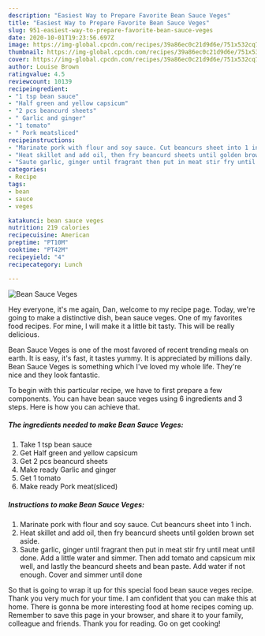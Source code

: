 ```yaml
---
description: "Easiest Way to Prepare Favorite Bean Sauce Veges"
title: "Easiest Way to Prepare Favorite Bean Sauce Veges"
slug: 951-easiest-way-to-prepare-favorite-bean-sauce-veges
date: 2020-10-01T19:23:56.697Z
image: https://img-global.cpcdn.com/recipes/39a86ec0c21d9d6e/751x532cq70/bean-sauce-veges-recipe-main-photo.jpg
thumbnail: https://img-global.cpcdn.com/recipes/39a86ec0c21d9d6e/751x532cq70/bean-sauce-veges-recipe-main-photo.jpg
cover: https://img-global.cpcdn.com/recipes/39a86ec0c21d9d6e/751x532cq70/bean-sauce-veges-recipe-main-photo.jpg
author: Louise Brown
ratingvalue: 4.5
reviewcount: 10139
recipeingredient:
- "1 tsp bean sauce"
- "Half green and yellow capsicum"
- "2 pcs beancurd sheets"
- " Garlic and ginger"
- "1 tomato"
- " Pork meatsliced"
recipeinstructions:
- "Marinate pork with flour and soy sauce. Cut beancurs sheet into 1 inch."
- "Heat skillet and add oil, then fry beancurd sheets until golden brown set aside."
- "Saute garlic, ginger until fragrant then put in meat stir fry until meat until done. Add a little water and simmer. Then add tomato and capsicum mix well, and lastly the beancurd sheets and bean paste. Add water if not enough. Cover and simmer until done"
categories:
- Recipe
tags:
- bean
- sauce
- veges

katakunci: bean sauce veges 
nutrition: 219 calories
recipecuisine: American
preptime: "PT10M"
cooktime: "PT42M"
recipeyield: "4"
recipecategory: Lunch

---
```



![Bean Sauce Veges](https://img-global.cpcdn.com/recipes/39a86ec0c21d9d6e/751x532cq70/bean-sauce-veges-recipe-main-photo.jpg)

Hey everyone, it's me again, Dan, welcome to my recipe page. Today, we're going to make a distinctive dish, bean sauce veges. One of my favorites food recipes. For mine, I will make it a little bit tasty. This will be really delicious.



Bean Sauce Veges is one of the most favored of recent trending meals on earth. It is easy, it's fast, it tastes yummy. It is appreciated by millions daily. Bean Sauce Veges is something which I've loved my whole life. They're nice and they look fantastic.


To begin with this particular recipe, we have to first prepare a few components. You can have bean sauce veges using 6 ingredients and 3 steps. Here is how you can achieve that.

<!--inarticleads1-->

##### The ingredients needed to make Bean Sauce Veges:

1. Take 1 tsp bean sauce
1. Get Half green and yellow capsicum
1. Get 2 pcs beancurd sheets
1. Make ready  Garlic and ginger
1. Get 1 tomato
1. Make ready  Pork meat(sliced)




<!--inarticleads2-->

##### Instructions to make Bean Sauce Veges:

1. Marinate pork with flour and soy sauce. Cut beancurs sheet into 1 inch.
1. Heat skillet and add oil, then fry beancurd sheets until golden brown set aside.
1. Saute garlic, ginger until fragrant then put in meat stir fry until meat until done. Add a little water and simmer. Then add tomato and capsicum mix well, and lastly the beancurd sheets and bean paste. Add water if not enough. Cover and simmer until done




So that is going to wrap it up for this special food bean sauce veges recipe. Thank you very much for your time. I am confident that you can make this at home. There is gonna be more interesting food at home recipes coming up. Remember to save this page in your browser, and share it to your family, colleague and friends. Thank you for reading. Go on get cooking!
